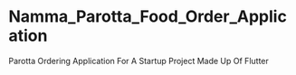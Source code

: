 # Namma_Parotta_Food_Order_Application
Parotta Ordering Application For A Startup Project Made Up Of Flutter
